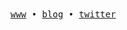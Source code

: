 
<samp>
  <a href="https://ronitfr.vercel.app">www</a> •
  <a href="https://ronitfr.vercel.app/blog">blog</a> •
  <a href="https://x.com/ronitrajfr/">twitter</a>
</samp>
